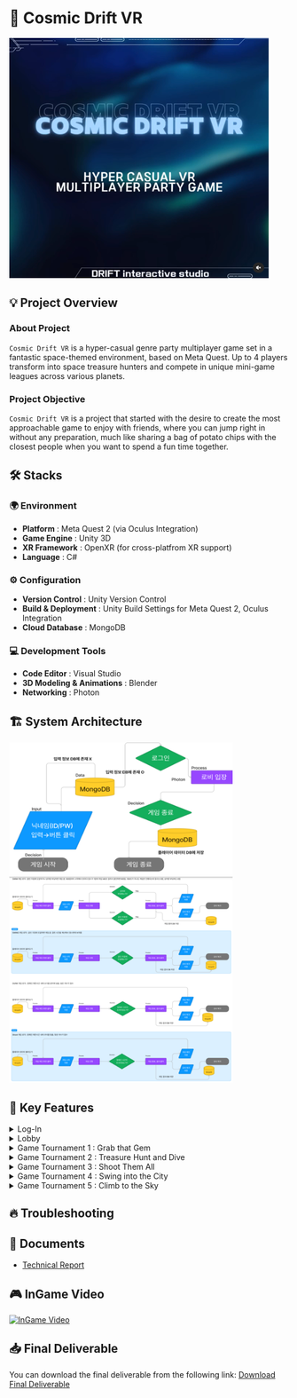 # 🚀 Cosmic Drift VR
![이미지 설명](./CosmicDriftVR_IMG/title.png)

## 💡 Project Overview
### About Project
`Cosmic Drift VR` is a hyper-casual genre party multiplayer game set in a fantastic space-themed environment, based on Meta Quest. Up to 4 players transform into space treasure hunters and compete in unique mini-game leagues across various planets.
### Project Objective
`Cosmic Drift VR` is a project that started with the desire to create the most approachable game to enjoy with friends, where you can jump right in without any preparation, much like sharing a bag of potato chips with the closest people when you want to spend a fun time together.

## 🛠️ Stacks
### 🌍 Environment
- **Platform** : Meta Quest 2 (via Oculus Integration)
- **Game Engine** : Unity 3D
- **XR Framework** : OpenXR (for cross-platfrom XR support)
- **Language** : C#
### ⚙️ Configuration
- **Version Control** : Unity Version Control
- **Build & Deployment** : Unity Build Settings for Meta Quest 2, Oculus Integration
- **Cloud Database** : MongoDB
### 💻 Development Tools
- **Code Editor** : Visual Studio
- **3D Modeling & Animations** : Blender
- **Networking** : Photon

## 🏗️ System Architecture
<img src="./CosmicDriftVR_IMG/system01.png" alt="System Image 1" style="width: 80%;"/>
<img src="./CosmicDriftVR_IMG/system02.png" alt="System Image 2" style="width: 80%;"/>

## 🔑 Key Features
<details>
  <summary>Log-In</summary>
  <ul>
    <li>Log in from your spaceship and enter the space station lobby (multiplayer)</li>
    <li>The spaceship serves as the player's My Home feature</li>
    <li>The player enters their ID using the VR keyboard to start the login process</li>
    <li>Demo Video : </li>
    <div>
      <a href="https://youtu.be/knwhoDrhb_o" target="_blank">
        <img src="https://img.youtube.com/vi/knwhoDrhb_o/0.jpg" alt="Demo Video Thumbnail" />
      </a>
    </div>
  </ul>
</details>

<details>
  <summary>Lobby</summary>
  <ul>
    <li>Implemented a maximum 4-player multiplayer system, designed a space station-themed lobby</li>
    <li>Players can network in the lobby, choose the game to start (host)</li>
    <li>Can access various additional content within the lobby</li>
    <li>Demo Video :</li>
    <div>
      <a href="https://youtu.be/_sk9ltuPHsI" target="_blank">
        <img src="https://img.youtube.com/vi/_sk9ltuPHsI/0.jpg" alt="Demo Video Thumbnail" />
      </a>
    </div>
  </ul>
</details>

<details>
  <summary>Game Tournament 1 : Grab that Gem</summary>
  <ul>
    <li>Place gems into the cart to earn points</li>
    <li>Differentiated points awarded based on the type of gem</li>
    <li>Goal to score the most points within a limited time</li>
    <li>Player-specific score counting system</li>
    <li>Increased immersion through level design, including mine background and lava elements</li>
    <li>Demo Video :</li>
    <div>
      <a href="https://youtu.be/CsI4PM9UGDI" target="_blank">
        <img src="https://img.youtube.com/vi/CsI4PM9UGDI/0.jpg" alt="Demo Video Thumbnail" />
      </a>
    </div>
  </ul>
</details>

<details>
  <summary>Game Tournament 2 : Treasure Hunt and Dive</summary>
  <ul>
    <li>Swimming movement through arm motions</li>
    <li>Avoid the shark chasing you in the ocean</li>
    <li>Tropical ocean level design</li>
    <li>Implement swimming with hand movements to minimize VR motion sickness</li>
    <li>Demo Video :</li>
    <div>
      <a href="https://youtu.be/JP0gz0W9Pn8" target="_blank">
        <img src="https://img.youtube.com/vi/JP0gz0W9Pn8/0.jpg" alt="Demo Video Thumbnail" />
      </a>
    </div>
  </ul>
</details>

<details>
  <summary>Game Tournament 3 : Shoot Them All</summary>
  <ul>
    <li>Shoot the target with a pistol to score points</li>
    <li>Adjust difficulty by generating new targets</li>
    <li>Palyer-specific score counting system</li>
    <li>Casual shooting competition system implemented</li>
    <li>Demo Video :</li>
    <div>
      <a href="https://youtu.be/XY4CeJY0hs8" target="_blank">
        <img src="https://img.youtube.com/vi/XY4CeJY0hs8/0.jpg" alt="Demo Video Thumbnail" />
      </a>
    </div>
  </ul>
</details>

<details>
  <summary>Game Tournament 4 : Swing into the City</summary>
  <ul>
    <li>Pass through wires between tall buildings</li>
    <li>Reach the target point within the time limit</li>
    <li>Respawn and restart if falling off buildings</li>
    <li>Level design with city model and AI-based skybox generation for urban background</li>
    <li>Demo Video :</li>
    <div>
      <a href="https://youtu.be/R0i_oO_tQUg" target="_blank">
        <img src="https://img.youtube.com/vi/R0i_oO_tQUg/0.jpg" alt="Demo Video Thumbnail" />
      </a>
    </div>
  </ul>
</details>

<details>
  <summary>Game Tournament 5 : Climb to the Sky</summary>
  <ul>
    <li>Climbing game where you grab and scale the building’s exterior</li>
    <li>Obstacles include meteors falling from the sky</li>
    <li>Score measured by how high you climb within the time limit</li>
    <li>If hit by a meteor, the grab is canceled and you fall</li>
    <li>Demo Video :</li>
    <div>
      <a href="https://youtu.be/pMY4h3Ujeqw" target="_blank">
        <img src="https://img.youtube.com/vi/pMY4h3Ujeqw/0.jpg" alt="Demo Video Thumbnail" />
      </a>
    </div>
  </ul>
</details>

## 🔥 Troubleshooting

## 📄 Documents
- [Technical Report](./CosmicDriftVR_PDF/CosmicDriftVR_기술보고서.pdf)

## 🎮 InGame Video
[![InGame Video](https://img.youtube.com/vi/JnEQsDqwAv0/0.jpg)](https://youtu.be/JnEQsDqwAv0)

## 📥 Final Deliverable
You can download the final deliverable from the following link: [Download Final Deliverable](https://bit.ly/CosmicDriftVR)

